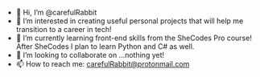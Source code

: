 - 👋 Hi, I’m @carefulRabbit
- 👀 I’m interested in creating useful personal projects that will help me transition to a career in tech!
- 🌱 I’m currently learning front-end skills from the SheCodes Pro course! After SheCodes I plan to learn Python and C# as well.
- 💞️ I’m looking to collaborate on ...nothing yet!
- 📫 How to reach me:  carefulRabbit@protonmail.com

<!---
carefulRabbit/carefulRabbit is a ✨ special ✨ repository because its `README.md` (this file) appears on your GitHub profile.
You can click the Preview link to take a look at your changes.
--->
